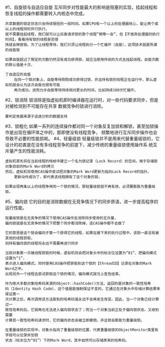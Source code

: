 #1、自旋锁与自适应自旋
    互斥同步对性能最大的影响是阻塞的实现，挂起线程和恢复线程的操作都需要转入内核态中完成，
    
    共享数据的锁定状态只会持续很短的一段时间，如果CPU有一个以上的处理器核心，能让两个或以上的线程同时并行执行，
    就不需要挂起线程，我们就可以让后面请求锁的那个线程“稍等一会”，但【不放弃处理器的执行时间】，看看持有锁的线程是否很
    快就会释放锁。为了让线程等待，我们只须让线程执行一个忙循环（自旋），这项技术就是所谓的自旋锁
    
    如果自旋超过了限定的次数仍然没有成功获得锁，就应当使用传统的方式去挂起线程。自旋次数的默认值是十次，
    
    了自适应的自旋
        在同一个锁对象上，自旋等待刚刚成功获得过锁，并且持有锁的线程正在运行中，那么虚拟机就会认为这次自旋也很有可能
        再次成功，进而允许自旋等待持续相对更长的时间，比如持续100次忙循环。
#2、锁消除
    锁消除是指虚拟机即时编译器在运行时，对一些代码要求同步，但是对被检测到不可能存在共享
    数据竞争的锁进行消除。
    
    要判定依据来源于逃逸分析的数据支持
#3、锁粗化
    如果一系列的连续操作都对同一个对象反复加锁和解锁，甚至加锁操作是出现在循环体之中的，那即使没有线程竞争，
    频繁地进行互斥同步操作也会导致不必要的性能损耗。
#4、轻量级锁
    轻量级锁并不是用来代替重量级锁的，它设计的初衷是在没有多线程竞争的前提下，减少传统的重量级锁使用操作系
    统互斥量产生的性能消耗。
    
    虚拟机首先将在当前线程的栈帧中建立一个名为锁记录（Lock Record）的空间，用于存储锁对象目前的Mark Word的拷贝
    然后，虚拟机将使用CAS操作尝试把对象的Mark Word更新为指向Lock Record的指针。
        更新动作成功了，即代表该线程拥有了这个对象的锁，
        
    如果出现两条以上的线程争用同一个锁的情况，那轻量级锁就不再有效，必须要膨胀为重量级锁，
        

#5、偏向锁
    它的目的是消除数据在无竞争情况下的同步原语，进一步提高程序的运行性能。
    
    轻量级锁是在无竞争的情况下使用CAS操作去消除同步使用的互斥量，
    偏向锁就是在无竞争的情况下把整个同步都消除掉，连CAS操作都不去做了
    
    它的意思是这个锁会偏向于第一个获得它的线程，如果在接下来的执行过程中，该锁一直没有被其他的线程获取，
    则持有偏向锁的线程将永远不需要再进行同步
    
    当锁对象第一次被线程获取的时候，虚拟机将会把对象头中的标志位设置为“01”、把偏向模式设置为“1”，
    表示进入偏向模式。同时使用CAS操作把获取到这个锁的【threadID】记录在对象的Mark Word之中。
    出现另外一个线程去尝试获取这个锁的情况，偏向模式就马上宣告结束。
    
    作为绝大多数对象哈希码来源的Object::hashCode()方法，返回的是对象的一致性哈希
    码（Identity Hash Code），这个值是能强制保证不变的，它通过在对象头中存储计算结果来保证第一
    次计算之后，再次调用该方法取到的哈希码值永远不会再发生改变。因此，当一个对象已经计算过一
    致性哈希码后，它就再也无法进入偏向锁状态了；而当一个对象当前正处于偏向锁状态，又收到需要
    计算其一致性哈希码请求时，它的偏向状态会被立即撤销，并且锁会膨胀为重量级锁。
    
    在重量级锁的实现中，对象头指向了重量级锁的位置，代表重量级锁的ObjectMonitor类里有字段可以记录非加锁
    状态（标志位为“01”）下的Mark Word，其中自然可以存储原来的哈希码。
